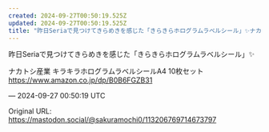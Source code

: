 ```yaml
---
created: 2024-09-27T00:50:19.525Z
updated: 2024-09-27T00:50:19.525Z
title: "昨日Seriaで見つけてきらめきを感じた「きらきらホログラムラベルシール」✨️ナカトシ産業 キラキラホログラムラベルシールA4 10枚セットhttps://[...]"
---
```


<p>昨日Seriaで見つけてきらめきを感じた「きらきらホログラムラベルシール」✨️</p><p>ナカトシ産業 キラキラホログラムラベルシールA4 10枚セット<br /><a href="https://www.amazon.co.jp/dp/B0B6FGZB31" target="_blank" rel="nofollow noopener noreferrer" translate="no"><span class="invisible">https://www.</span><span class="">amazon.co.jp/dp/B0B6FGZB31</span><span class="invisible"></span></a></p>

&mdash; 2024-09-27 00:50:19 UTC

Original URL: https://mastodon.social/@sakuramochi0/113206769714673797
